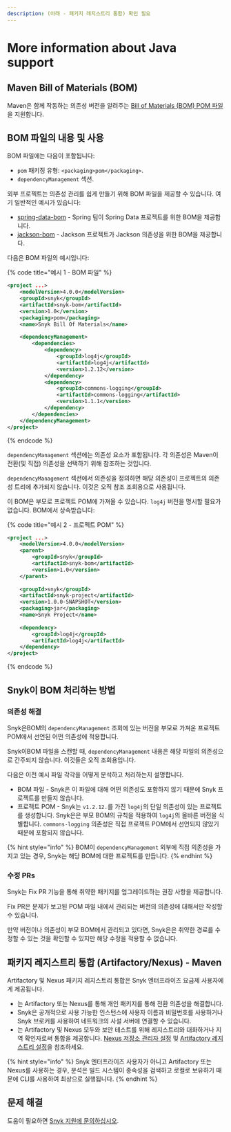 ```yaml
---
description: (아래 - 패키지 레지스트리 통합) 확인 필요
---
```


# More information about Java support

## Maven Bill of Materials (BOM)

Maven은 함께 작동하는 의존성 버전을 알려주는 [Bill of Materials (BOM) POM 파일](https://maven.apache.org/guides/introduction/introduction-to-dependency-mechanism.html#bill-of-materials-bom-poms)을 지원합니다.

## BOM 파일의 내용 및 사용

BOM 파일에는 다음이 포함됩니다:

* `pom` 패키징 유형: `<packaging>pom</packaging>`.
* `dependencyManagement` 섹션.

외부 프로젝트는 의존성 관리를 쉽게 만들기 위해 BOM 파일을 제공할 수 있습니다. 여기 일반적인 예시가 있습니다:

* [spring-data-bom](https://github.com/spring-projects/spring-data-bom) - Spring 팀이 Spring Data 프로젝트를 위한 BOM을 제공합니다.
* [jackson-bom](https://github.com/FasterXML/jackson-bom) - Jackson 프로젝트가 Jackson 의존성을 위한 BOM을 제공합니다.

다음은 BOM 파일의 예시입니다:

{% code title="예시 1 - BOM 파일" %}
```xml
<project ...>
    <modelVersion>4.0.0</modelVersion>
    <groupId>snyk</groupId>
    <artifactId>snyk-bom</artifactId>
    <version>1.0</version>
    <packaging>pom</packaging>
    <name>Snyk Bill Of Materials</name>
    
    <dependencyManagement>
        <dependencies>
            <dependency>
                <groupId>log4j</groupId>
                <artifactId>log4j</artifactId>
                <version>1.2.12</version>
            </dependency>
            <dependency>
                <groupId>commons-logging</groupId>
                <artifactId>commons-logging</artifactId>
                <version>1.1.1</version>
            </dependency>
        </dependencies>
    </dependencyManagement>
</project>
```
{% endcode %}

`dependencyManagement` 섹션에는 의존성 요소가 포함됩니다. 각 의존성은 Maven이 전환(및 직접) 의존성을 선택하기 위해 참조하는 것입니다.

`dependencyManagement` 섹션에서 의존성을 정의하면 해당 의존성이 프로젝트의 의존성 트리에 추가되지 않습니다. 이것은 오직 참조 조회용으로 사용됩니다.

이 BOM은 부모로 프로젝트 POM에 가져올 수 있습니다. `log4j` 버전을 명시할 필요가 없습니다. BOM에서 상속받습니다:

{% code title="예시 2 - 프로젝트 POM" %}
```xml
<project ...>
    <modelVersion>4.0.0</modelVersion>
    <parent>
        <groupId>snyk</groupId>
        <artifactId>snyk-bom</artifactId>
        <version>1.0</version>
    </parent>
    
    <groupId>snyk</groupId>
    <artifactId>snyk-project</artifactId>
    <version>1.0.0-SNAPSHOT</version>
    <packaging>jar</packaging>
    <name>Snyk Project</name>
    
    <dependency>
        <groupId>log4j</groupId>
        <artifactId>log4j</artifactId>
    </dependency>
</project>
```
{% endcode %}

## Snyk이 BOM 처리하는 방법

### 의존성 해결

Snyk은BOM의 `dependencyManagement` 조회에 있는 버전을 부모로 가져온 프로젝트 POM에서 선언된 어떤 의존성에 적용합니다.

Snyk이BOM 파일을 스캔할 때, `dependencyManagement` 내용은 해당 파일의 의존성으로 간주되지 않습니다. 이것들은 오직 조회용입니다.

다음은 이전 예시 파일 각각을 어떻게 분석하고 처리하는지 설명합니다.

* BOM 파일 - Snyk은 이 파일에 대해 어떤 의존성도 포함하지 않기 때문에 Snyk 프로젝트를 만들지 않습니다.
* 프로젝트 POM - Snyk는 `v1.2.12.`를 가진 `log4j`의 단일 의존성이 있는 프로젝트를 생성합니다. Snyk은은 부모 BOM의 규칙을 적용하여 `log4j`의 올바른 버전을 식별합니다. `commons-logging` 의존성은 직접 프로젝트 POM에서 선언되지 않았기 때문에 포함되지 않습니다.

{% hint style="info" %}
BOM이 `dependencyManagement` 외부에 직접 의존성을 가지고 있는 경우, Snyk는 해당 BOM에 대한 프로젝트를 만듭니다.
{% endhint %}

### 수정 PRs

Snyk는 Fix PR 기능을 통해 취약한 패키지를 업그레이드하는 권장 사항을 제공합니다.

Fix PR은 문제가 보고된 POM 파일 내에서 관리되는 버전의 의존성에 대해서만 작성할 수 있습니다.

만약 버전이나 의존성이 부모 BOM에서 관리되고 있다면, Snyk은은 취약한 경로를 수정할 수 있는 것을 확인할 수 있지만 해당 수정을 적용할 수 없습니다.

## 패키지 레지스트리 통합 (Artifactory/Nexus) - Maven

Artifactory 및 Nexus 패키지 레지스트리 통합은 Snyk 엔터프라이즈 요금제 사용자에게 제공됩니다.

* 는 Artifactory 또는 Nexus를 통해 개인 패키지를 통해 전환 의존성을 해결합니다.
* Snyk은 공개적으로 사용 가능한 인스턴스에 사용자 이름과 비밀번호를 사용하거나 Snyk 브로커를 사용하여 네트워크의 사설 서버에 연결할 수 있습니다.
* 는 Artifactory 및 Nexus 모두와 보안 테스트를 위해 레지스트리와 대화하거나 지역 확인자로써 통합을 제공합니다. [Nexus 저장소 관리자 설정](../../scan-with-snyk/snyk-open-source/package-repository-integrations/nexus-repository-manager-connection-setup/) 및 [Artifactory 레지스트리 설정](../../scan-with-snyk/snyk-open-source/package-repository-integrations/artifactory-package-repository-connection-setup/)을 참조하세요.

{% hint style="info" %}
Snyk 엔터프라이즈 사용자가 아니고 Artifactory 또는 Nexus를 사용하는 경우, 분석은 빌드 시스템이 종속성을 검색하고 로컬로 보유하기 때문에 CLI를 사용하여 최상으로 실행됩니다.
{% endhint %}

## 문제 해결

도움이 필요하면 [Snyk 지원에 문의하십시오](https://support.snyk.io).
